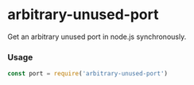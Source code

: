# arbitrary-unused-port

Get an arbitrary unused port in node.js synchronously.

### Usage

``` javascript
const port = require('arbitrary-unused-port')
```
